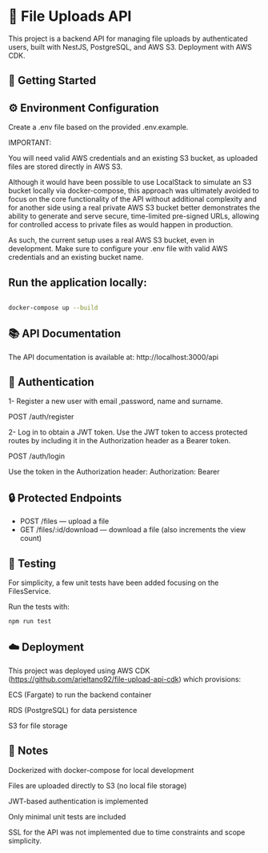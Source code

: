 # 📁 File Uploads API

This project is a backend API for managing file uploads by authenticated users, built with NestJS, PostgreSQL, and AWS S3. Deployment with AWS CDK.

## 🚀 Getting Started

## ⚙️ Environment Configuration

Create a .env file based on the provided .env.example.

IMPORTANT:

You will need valid AWS credentials and an existing S3 bucket, as uploaded files are stored directly in AWS S3.

Although it would have been possible to use LocalStack to simulate an S3 bucket locally via docker-compose, this approach was ultimately avoided to focus on the core functionality of the API without additional complexity and for another side using a real private AWS S3 bucket better demonstrates the ability to generate and serve secure, time-limited pre-signed URLs, allowing for controlled access to private files as would happen in production.

As such, the current setup uses a real AWS S3 bucket, even in development. Make sure to configure your .env file with valid AWS credentials and an existing bucket name.

## Run the application locally:

```bash

docker-compose up --build

```

## 📚 API Documentation

The API documentation is available at:
http://localhost:3000/api

## 🔐 Authentication

1- Register a new user with email ,password, name and surname.

POST /auth/register

2- Log in to obtain a JWT token. Use the JWT token to access protected routes by including it in the Authorization header as a Bearer token.

POST /auth/login

Use the token in the Authorization header: Authorization: Bearer <your-token>

## 🔒 Protected Endpoints

- POST /files — upload a file
- GET /files/:id/download — download a file (also increments the view count)

## 🧪 Testing

For simplicity, a few unit tests have been added focusing on the FilesService.

Run the tests with:

```bash
npm run test
```

## ☁️ Deployment

This project was deployed using AWS CDK (https://github.com/arieltano92/file-upload-api-cdk) which provisions:

ECS (Fargate) to run the backend container

RDS (PostgreSQL) for data persistence

S3 for file storage

## 📝 Notes

Dockerized with docker-compose for local development

Files are uploaded directly to S3 (no local file storage)

JWT-based authentication is implemented

Only minimal unit tests are included

SSL for the API was not implemented due to time constraints and scope simplicity.
